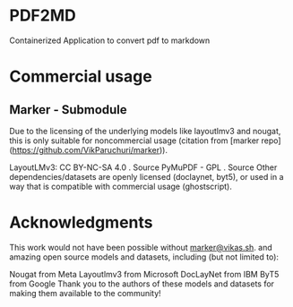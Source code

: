 # PDF2MD
Containerized Application to convert pdf to markdown

# Commercial usage

## Marker - Submodule
Due to the licensing of the underlying models like layoutlmv3 and nougat, this is only suitable for noncommercial usage (citation from [marker repo] (https://github.com/VikParuchuri/marker)).

LayoutLMv3: CC BY-NC-SA 4.0 . Source
PyMuPDF - GPL . Source
Other dependencies/datasets are openly licensed (doclaynet, byt5), or used in a way that is compatible with commercial usage (ghostscript).

# Acknowledgments
This work would not have been possible without [marker@vikas.sh](https://github.com/VikParuchuri/marker/commits?author=VikParuchuri). and amazing open source models and datasets, including (but not limited to):

Nougat from Meta
Layoutlmv3 from Microsoft
DocLayNet from IBM
ByT5 from Google
Thank you to the authors of these models and datasets for making them available to the community!